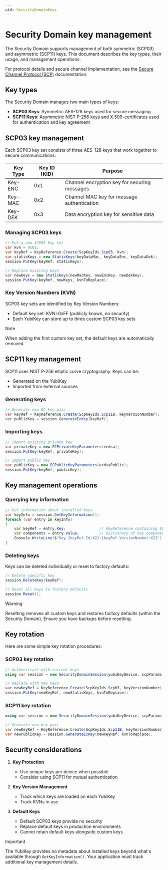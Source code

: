 ```yaml
---
uid: SecurityDomainKeys
---
```


<!-- Copyright 2024 Yubico AB

Licensed under the Apache License, Version 2.0 (the "License");
you may not use this file except in compliance with the License.
You may obtain a copy of the License at

    http://www.apache.org/licenses/LICENSE-2.0

Unless required by applicable law or agreed to in writing, software
distributed under the License is distributed on an "AS IS" BASIS,
WITHOUT WARRANTIES OR CONDITIONS OF ANY KIND, either express or implied.
See the License for the specific language governing permissions and
limitations under the License. -->

# Security Domain key management

The Security Domain supports management of both symmetric (SCP03) and asymmetric (SCP11) keys. This document describes
the key types, their usage, and management operations.

For protocol details and secure channel implementation, see the [Secure Channel Protocol (SCP)](xref:UsersManualScp)
documentation.

## Key types

The Security Domain manages two main types of keys:

- **SCP03 Keys**: Symmetric AES-128 keys used for secure messaging
- **SCP11 Keys**: Asymmetric NIST P-256 keys and X.509-certificates used for authentication and key agreement

## SCP03 key management

Each SCP03 key set consists of three AES-128 keys that work together to secure communications:

| Key Type | Key ID (KID) | Purpose                                      |
|----------|--------------|----------------------------------------------|
| Key-ENC  | 0x1          | Channel encryption key for securing messages |
| Key-MAC  | 0x2          | Channel MAC key for message authentication   |
| Key-DEK  | 0x3          | Data encryption key for sensitive data       |

### Managing SCP03 keys

```csharp
// Put a new SCP03 key set
var kvn = 0x01;
var keyRef = KeyReference.Create(ScpKeyIds.Scp03, kvn);
var staticKeys = new StaticKeys(keyDataMac, keyDataEnc, keyDataDek);
session.PutKey(keyRef, staticKeys); 

// Replace existing keys
var newKeys = new StaticKeys(newMacKey, newEncKey, newDekKey);
session.PutKey(keyRef, newKeys, kvnToReplace);
```

### Key Version Numbers (KVN)

SCP03 key sets are identified by Key Version Numbers:

- Default key set: KVN=0xFF (publicly known, no security)
- Each YubiKey can store up to three custom SCP03 key sets

> [!NOTE]
> When adding the first custom key set, the default keys are automatically removed.

## SCP11 key management

SCP11 uses NIST P-256 elliptic curve cryptography. Keys can be:

- Generated on the YubiKey
- Imported from external sources

### Generating keys

```csharp
// Generate new EC key pair
var keyRef = KeyReference.Create(ScpKeyIds.Scp11B, keyVersionNumber);
var publicKey = session.GenerateEcKey(keyRef);
```

### Importing keys

```csharp
// Import existing private key
var privateKey = new ECPrivateKeyParameters(ecdsa);
session.PutKey(keyRef, privateKey);

// Import public key
var publicKey = new ECPublicKeyParameters(ecdsaPublic);
session.PutKey(keyRef, publicKey);
```

## Key management operations

### Querying key information

```csharp
// Get information about installed keys
var keyInfo = session.GetKeyInformation();
foreach (var entry in keyInfo)
{
    var keyRef = entry.Key;               // KeyReference containing ID and Version
    var components = entry.Value;         // Dictionary of key components
    Console.WriteLine($"Key {keyRef.Id:X2}:{keyRef.VersionNumber:X2}");
}
```

### Deleting keys

Keys can be deleted individually or reset to factory defaults:

```csharp
// Delete specific key
session.DeleteKey(keyRef);

// Reset all keys to factory defaults
session.Reset();
```

> [!WARNING]
> Resetting removes all custom keys and restores factory defaults (within the Security Domain). Ensure you have backups
> before resetting.

## Key rotation

Here are some simple key rotation procedures:

### SCP03 key rotation

```csharp
// Authenticate with current keys
using var session = new SecurityDomainSession(yubiKeyDevice, scpParams);

// Replace with new keys
var newKeyRef = KeyReference.Create(ScpKeyIds.Scp03, keyVersionNumber);
session.PutKey(newKeyRef, newStaticKeys, kvnToReplace);
```

### SCP11 key rotation

```csharp
using var session = new SecurityDomainSession(yubiKeyDevice, scpParams);

// Generate new key pair
var newKeyRef = KeyReference.Create(ScpKeyIds.Scp11B, keyVersionNumber);
var newPublicKey = session.GenerateEcKey(newKeyRef, kvnToReplace);
```

## Security considerations

1. **Key Protection**
    - Use unique keys per device when possible
    - Consider using SCP11 for mutual authentication

2. **Key Version Management**
    - Track which keys are loaded on each YubiKey
    - Track KVNs in use

3. **Default Keys**
    - Default SCP03 keys provide no security
    - Replace default keys in production environments
    - Cannot retain default keys alongside custom keys

> [!IMPORTANT]
> The YubiKey provides no metadata about installed keys beyond what's available through `GetKeyInformation()`. Your
> application must track additional key management details.